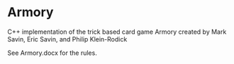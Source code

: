 # Armory
C++ implementation of the trick based card game Armory created by Mark Savin, Eric Savin, and Philip Klein-Rodick

See Armory.docx for the rules.

